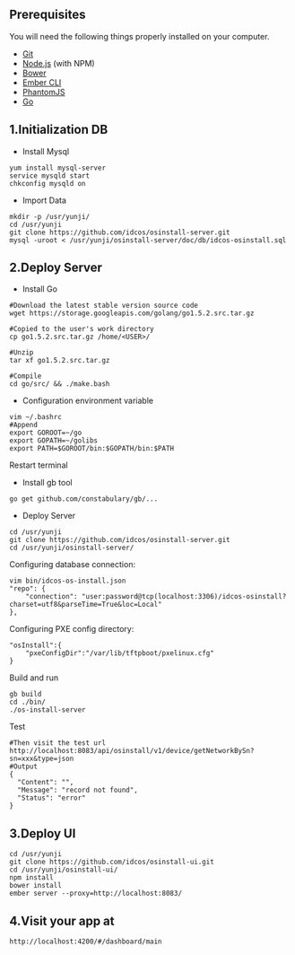 ## Prerequisites

You will need the following things properly installed on your computer.

* [Git](http://git-scm.com/)
* [Node.js](http://nodejs.org/) (with NPM)
* [Bower](http://bower.io/)
* [Ember CLI](http://www.ember-cli.com/)
* [PhantomJS](http://phantomjs.org/)
* [Go](https://storage.googleapis.com/golang/go1.5.2.src.tar.gz)

## 1.Initialization DB
* Install Mysql
```
yum install mysql-server
service mysqld start
chkconfig mysqld on
```

* Import Data
```
mkdir -p /usr/yunji/
cd /usr/yunji
git clone https://github.com/idcos/osinstall-server.git
mysql -uroot < /usr/yunji/osinstall-server/doc/db/idcos-osinstall.sql
```

## 2.Deploy Server
* Install Go

```
#Download the latest stable version source code
wget https://storage.googleapis.com/golang/go1.5.2.src.tar.gz

#Copied to the user's work directory
cp go1.5.2.src.tar.gz /home/<USER>/

#Unzip
tar xf go1.5.2.src.tar.gz

#Compile
cd go/src/ && ./make.bash
```

* Configuration environment variable

```
vim ~/.bashrc
#Append
export GOROOT=~/go
export GOPATH=~/golibs
export PATH=$GOROOT/bin:$GOPATH/bin:$PATH
```
Restart terminal


* Install gb tool

`go get github.com/constabulary/gb/...`



* Deploy Server
```
cd /usr/yunji
git clone https://github.com/idcos/osinstall-server.git
cd /usr/yunji/osinstall-server/
```


Configuring database connection:
```
vim bin/idcos-os-install.json
"repo": {
    "connection": "user:password@tcp(localhost:3306)/idcos-osinstall?charset=utf8&parseTime=True&loc=Local"
},
```


Configuring PXE config directory:
```
"osInstall":{
    "pxeConfigDir":"/var/lib/tftpboot/pxelinux.cfg"
}
```


Build and run
```
gb build
cd ./bin/
./os-install-server
```

Test
```
#Then visit the test url
http://localhost:8083/api/osinstall/v1/device/getNetworkBySn?sn=xxx&type=json
#Output
{
  "Content": "",
  "Message": "record not found",
  "Status": "error"
}
```

## 3.Deploy UI
```
cd /usr/yunji
git clone https://github.com/idcos/osinstall-ui.git
cd /usr/yunji/osinstall-ui/
npm install
bower install
ember server --proxy=http://localhost:8083/
```

## 4.Visit your app at
`http://localhost:4200/#/dashboard/main`
